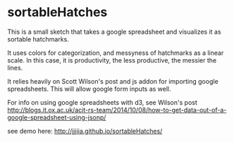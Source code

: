 # sortableHatches

This is a small sketch that takes a google spreadsheet and visualizes it as sortable hatchmarks.

It uses colors for categorization, and messyness of hatchmarks as a linear scale. In this case, it is productivity, the less productive, the messier the lines.

It relies heavily on Scott Wilson's post and js addon for importing google spreadsheets. This will allow google form inputs as well.

For info on using google spreadsheets with d3, see Wilson's post 
http://blogs.it.ox.ac.uk/acit-rs-team/2014/10/08/how-to-get-data-out-of-a-google-spreadsheet-using-jsonp/


see demo here: http://jjjiia.github.io/sortableHatches/
